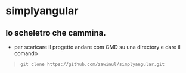 # simplyangular
##  lo **scheletro** che cammina.

* per scaricare il progetto andare com CMD su una directory e dare il comando 
> `git clone https://github.com/zawinul/simplyangular.git`



